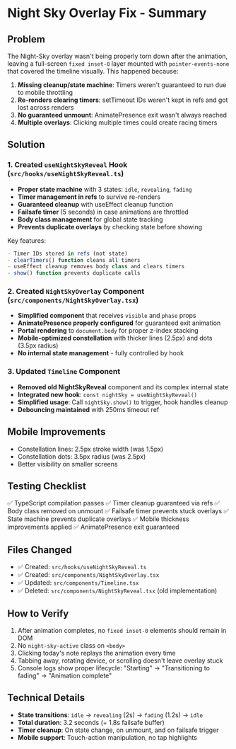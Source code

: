 # Night Sky Overlay Fix - Summary

## Problem
The Night-Sky overlay wasn't being properly torn down after the animation, leaving a full-screen `fixed inset-0` layer mounted with `pointer-events-none` that covered the timeline visually. This happened because:

1. **Missing cleanup/state machine**: Timers weren't guaranteed to run due to mobile throttling
2. **Re-renders clearing timers**: setTimeout IDs weren't kept in refs and got lost across renders
3. **No guaranteed unmount**: AnimatePresence exit wasn't always reached
4. **Multiple overlays**: Clicking multiple times could create racing timers

## Solution

### 1. Created `useNightSkyReveal` Hook (`src/hooks/useNightSkyReveal.ts`)
- **Proper state machine** with 3 states: `idle`, `revealing`, `fading`
- **Timer management in refs** to survive re-renders
- **Guaranteed cleanup** with useEffect cleanup function
- **Failsafe timer** (5 seconds) in case animations are throttled
- **Body class management** for global state tracking
- **Prevents duplicate overlays** by checking state before showing

Key features:
```typescript
- Timer IDs stored in refs (not state)
- clearTimers() function cleans all timers
- useEffect cleanup removes body class and clears timers
- show() function prevents duplicate calls
```

### 2. Created `NightSkyOverlay` Component (`src/components/NightSkyOverlay.tsx`)
- **Simplified component** that receives `visible` and `phase` props
- **AnimatePresence properly configured** for guaranteed exit animation
- **Portal rendering** to `document.body` for proper z-index stacking
- **Mobile-optimized constellation** with thicker lines (2.5px) and dots (3.5px radius)
- **No internal state management** - fully controlled by hook

### 3. Updated `Timeline` Component
- **Removed old NightSkyReveal** component and its complex internal state
- **Integrated new hook**: `const nightSky = useNightSkyReveal()`
- **Simplified usage**: Call `nightSky.show()` to trigger, hook handles cleanup
- **Debouncing maintained** with 250ms timeout ref

## Mobile Improvements
- Constellation lines: 2.5px stroke width (was 1.5px)
- Constellation dots: 3.5px radius (was 2.5px)
- Better visibility on smaller screens

## Testing Checklist
✅ TypeScript compilation passes
✅ Timer cleanup guaranteed via refs
✅ Body class removed on unmount
✅ Failsafe timer prevents stuck overlays
✅ State machine prevents duplicate overlays
✅ Mobile thickness improvements applied
✅ AnimatePresence exit guaranteed

## Files Changed
- ✅ Created: `src/hooks/useNightSkyReveal.ts`
- ✅ Created: `src/components/NightSkyOverlay.tsx`
- ✅ Updated: `src/components/Timeline.tsx`
- ✅ Deleted: `src/components/NightSkyReveal.tsx` (old implementation)

## How to Verify
1. After animation completes, no `fixed inset-0` elements should remain in DOM
2. No `night-sky-active` class on `<body>`
3. Clicking today's note replays the animation every time
4. Tabbing away, rotating device, or scrolling doesn't leave overlay stuck
5. Console logs show proper lifecycle: "Starting" → "Transitioning to fading" → "Animation complete"

## Technical Details
- **State transitions**: `idle` → `revealing` (2s) → `fading` (1.2s) → `idle`
- **Total duration**: 3.2 seconds (+ 1.8s failsafe buffer)
- **Timer cleanup**: On state change, on unmount, and on failsafe trigger
- **Mobile support**: Touch-action manipulation, no tap highlights
